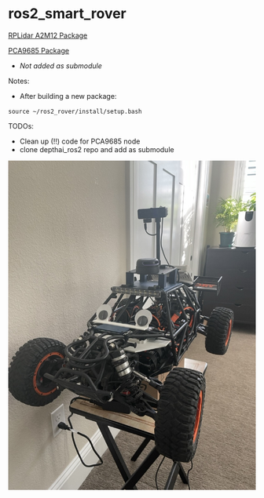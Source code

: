 # ros2_smart_rover

[RPLidar A2M12 Package](https://github.com/Slamtec/sllidar_ros2)

[PCA9685 Package](https://github.com/stevej52/ros2_pca9685)
- *Not added as submodule*

Notes:
- After building a new package:
```
source ~/ros2_rover/install/setup.bash
```

TODOs:
- Clean up (!!) code for PCA9685 node
- clone depthai_ros2 repo and add as submodule

![Rover_v4](/imgs/rover_v4.jpeg)